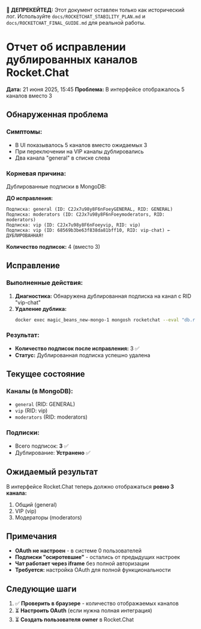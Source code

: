 **🛑 ДЕПРЕКЕЙТЕД:** Этот документ оставлен только как исторический лог. Используйте `docs/ROCKETCHAT_STABILITY_PLAN.md` и `docs/ROCKETCHAT_FINAL_GUIDE.md` для реальной работы.

# Отчет об исправлении дублированных каналов Rocket.Chat

**Дата:** 21 июня 2025, 15:45
**Проблема:** В интерфейсе отображалось 5 каналов вместо 3

## Обнаруженная проблема

### Симптомы:
- В UI показывалось 5 каналов вместо ожидаемых 3
- При переключении на VIP каналы дублировались
- Два канала "general" в списке слева

### Корневая причина:
Дублированные подписки в MongoDB:

**ДО исправления:**
```
Подписка: general (ID: C2Jx7u98y8F6nFoeyGENERAL, RID: GENERAL)
Подписка: moderators (ID: C2Jx7u98y8F6nFoeymoderators, RID: moderators)
Подписка: vip (ID: C2Jx7u98y8F6nFoeyvip, RID: vip)
Подписка: vip (ID: 68569b3be63f838da81bff10, RID: vip-chat) ← ДУБЛИРОВАННАЯ!
```

**Количество подписок:** 4 (вместо 3)

## Исправление

### Выполненные действия:
1. **Диагностика:** Обнаружена дублированная подписка на канал с RID "vip-chat"
2. **Удаление дублика:** 
   ```bash
   docker exec magic_beans_new-mongo-1 mongosh rocketchat --eval "db.rocketchat_subscription.deleteOne({rid: 'vip-chat'})"
   ```

### Результат:
- **Количество подписок после исправления:** 3 ✅
- **Статус:** Дублированная подписка успешно удалена

## Текущее состояние

### Каналы (в MongoDB):
- `general` (RID: GENERAL)
- `vip` (RID: vip)  
- `moderators` (RID: moderators)

### Подписки:
- Всего подписок: **3** ✅
- Дублирование: **Устранено** ✅

## Ожидаемый результат

В интерфейсе Rocket.Chat теперь должно отображаться **ровно 3 канала:**
1. Общий (general)
2. VIP (vip)
3. Модераторы (moderators)

## Примечания

- **OAuth не настроен** - в системе 0 пользователей
- **Подписки "осиротевшие"** - остались от предыдущих настроек
- **Чат работает через iframe** без полной авторизации
- **Требуется:** настройка OAuth для полной функциональности

## Следующие шаги

1. ✅ **Проверить в браузере** - количество отображаемых каналов
2. ⏳ **Настроить OAuth** (если нужна полная интеграция)
3. ⏳ **Создать пользователя owner** в Rocket.Chat 

